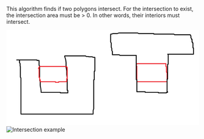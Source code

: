 This algorithm finds if two polygons intersect. For the intersection to exist, the intersection area must be > 0. In other words, their interiors must intersect.

![What is this](polygon-intersection-example.png)
![Intersection example](https://github.com/[varjak]/[polygon-intersection-helper]/blob/[main]/polygon-intersection-example.png?raw=true)
